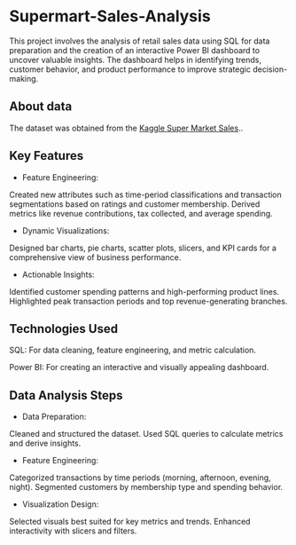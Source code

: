 # Supermart-Sales-Analysis
This project involves the analysis of retail sales data using SQL for data preparation and the creation of an interactive Power BI dashboard to uncover valuable insights. The dashboard helps in identifying trends, customer behavior, and product performance to improve strategic decision-making.



## About data
The dataset was obtained from the [Kaggle Super Market Sales](https://www.kaggle.com/datasets/arunjangir245/super-market-sales)..

## Key Features
- Feature Engineering:

Created new attributes such as time-period classifications and transaction segmentations based on ratings and customer membership.
Derived metrics like revenue contributions, tax collected, and average spending.
- Dynamic Visualizations:

Designed bar charts, pie charts, scatter plots, slicers, and KPI cards for a comprehensive view of business performance.

- Actionable Insights:

Identified customer spending patterns and high-performing product lines.
Highlighted peak transaction periods and top revenue-generating branches.

## Technologies Used
SQL: For data cleaning, feature engineering, and metric calculation.

Power BI: For creating an interactive and visually appealing dashboard.


## Data Analysis Steps
- Data Preparation:

Cleaned and structured the dataset.
Used SQL queries to calculate metrics and derive insights.

- Feature Engineering:

Categorized transactions by time periods (morning, afternoon, evening, night).
Segmented customers by membership type and spending behavior.

- Visualization Design:

Selected visuals best suited for key metrics and trends.
Enhanced interactivity with slicers and filters.
